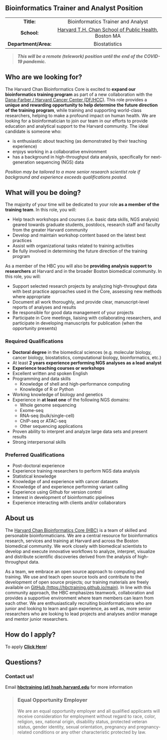 ## Bioinformatics Trainer and Analyst Position

|             |    |
|:------------------------:|:-----------------------------------------:|
| **Title:**  | Bioinformatics Trainer and Analyst| 
| **School:**  |  [Harvard T.H. Chan School of Public Health](https://www.hsph.harvard.edu/), Boston MA| 
| **Department/Area:** | Biostatistics | 


> ***This will be a remote (telework) position until the end of the COVID-19 pandemic.***

## Who are we looking for?

The Harvard Chan Bioinformatics Core is excited to **expand our bioinformatics training program** as part of a new collaboration with the [Dana-Farber / Harvard Cancer Center (DF/HCC)](https://www.dfhcc.harvard.edu/). This role provides a **unique and rewarding opportunity to help determine the future direction of the training program**, while training and supporting world-class researchers, helping to make a profound impact on human health. We are looking for a bioinformatician to join our team in our efforts to provide education and analytical support to the Harvard community. The ideal candidate is someone who:

* is enthusiastic about teaching (as demonstrated by their teaching experience)
* enjoys working in a collaborative environment
* has a background in high-throughput data analysis, specifically for next-generation sequencing (NGS) data

*Position may be tailored to a more senior research scientist role if background and experience exceeds qualifications posted.*

## What will you be doing?

The majority of your time will be dedicated to your role **as a member of the training team**. In this role, you will:

* Help teach workshops and courses (i.e. basic data skills, NGS analysis) geared towards graduate students, postdocs, research staff and faculty from the greater Harvard community 
* Develop and maintain workshop content based on the latest best practices
* Assist with organizational tasks related to training activities
* Be fully involved in determining the future direction of the training program

As a member of the HBC you will also be **providing analysis support to researchers** at Harvard and in the broader Boston biomedical community. In this role, you will:

* Support selected research projects by analyzing high-throughput data with best practice approaches used in the Core, assessing new methods where appropriate
* Document all work thoroughly, and provide clear, manuscript-level reports of analyses and results
* Be responsible for good data management of your projects
* Participate in Core meetings, liaising with collaborating researchers, and participate in developing manuscripts for publication (when the opportunity presents)


### Required Qualifications	
* **Doctoral degree** in the biomedical sciences (e.g. molecular biology, cancer biology, biostatistics, computational biology, bioinformatics, etc.)
* At least **2 years experience performing NGS analyses as a lead analyst**
* **Experience teaching courses or workshops**
* Excellent written and spoken English
* Programming and data skills
  * Knowledge of shell and high-performance computing
  * Knowledge of R or Python
* Working knowledge of biology and genetics
* Experience in **at least one** of the following NGS domains:
  * Whole genome sequencing
  * Exome-seq
  * RNA-seq (bulk/single-cell)
  * ChIP-seq or ATAC-seq
  * Other sequencing applications
* Proven ability to interpret and analyze large data sets and present results
* Strong interpersonal skills

### Preferred Qualifications
* Post-doctoral experience
* Experience training researchers to perform NGS data analysis
* Statistical knowledge
* Knowledge of and experience with cancer datasets
* Knowledge of and experience performing variant calling
* Experience using Github for version control
* Interest in development of bioinformatic pipelines
* Experience interacting with clients and/or collaborators


## About us
The [Harvard Chan Bioinformatics Core (HBC)](https://bioinformatics.sph.harvard.edu/) is a team of skilled and personable bioinformaticians. We are a central resource for bioinformatics research, services and training at Harvard and across the Boston biomedical community. We work closely with biomedical scientists to develop and execute innovative workflows to analyze, interpret, visualize and distribute scientific discoveries derived from the analysis of high-throughput data.

As a team, we embrace an open source approach to computing and training. We use and teach open source tools and contribute to the development of open source projects; our training materials are freely available on [GitHub (https://hbctraining.github.io/main)](https://hbctraining.github.io/main). In line with this community approach, the HBC emphasizes teamwork, collaboration and provides a supportive environment where team members can learn from each other. We are enthusiastically recruiting bioinformaticians who are junior and looking to learn and gain experience, as well as, more senior researchers who are looking to lead projects and analyses and/or manage and mentor junior researchers.


## How do I apply?

To apply **[Click Here](https://academicpositions.harvard.edu/postings/9711)**!


## Questions?

### Contact us!
Email	**[hbctraining (at) hsph.harvard.edu](mailto:hbctraining@hsph.harvard.edu)** for more information


> ### Equal Opportunity Employer	
> We are an equal opportunity employer and all qualified applicants will receive consideration for employment without regard to race, color, religion, sex, national origin, disability status, protected veteran status, gender identity, sexual orientation, pregnancy and pregnancy-related conditions or any other characteristic protected by law.




